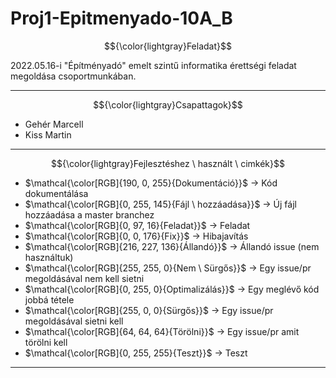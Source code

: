 # Proj1-Epitmenyado-10A_B

$${\color{lightgray}Feladat}$$

2022.05.16-i "Építményadó" emelt szintű informatika érettségi feladat megoldása csoportmunkában.

---

$${\color{lightgray}Csapattagok}$$
- Gehér Marcell
- Kiss Martin
 
---

$${\color{lightgray}Fejlesztéshez \ használt \ cimkék}$$

- $\mathcal{\color[RGB]{190, 0, 255}{Dokumentáció}}$ -> Kód dokumentálása
- $\mathcal{\color[RGB]{0, 255, 145}{Fájl \ hozzáadása}}$ -> Új fájl hozzáadása a master branchez
- $\mathcal{\color[RGB]{0, 97, 16}{Feladat}}$ -> Feladat
- $\mathcal{\color[RGB]{0, 0, 176}{Fix}}$ -> Hibajavítás
- $\mathcal{\color[RGB]{216, 227, 136}{Állandó}}$ -> Állandó issue (nem használtuk)
- $\mathcal{\color[RGB]{255, 255, 0}{Nem \ Sürgős}}$ -> Egy issue/pr megoldásával nem kell sietni
- $\mathcal{\color[RGB]{0, 255, 0}{Optimalizálás}}$ -> Egy meglévő kód jobbá tétele
- $\mathcal{\color[RGB]{255, 0, 0}{Sürgős}}$ -> Egy issue/pr megoldásával sietni kell
- $\mathcal{\color[RGB]{64, 64, 64}{Törölni}}$ -> Egy issue/pr amit törölni kell
- $\mathcal{\color[RGB]{0, 255, 255}{Teszt}}$ -> Teszt

---
